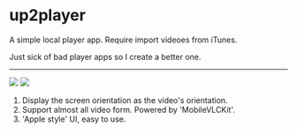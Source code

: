 # up2player


A simple local player app. Require import videoes from iTunes.

Just sick of bad player apps so I create a better one.

---

![](home.png)
![](playing.png)

1. Display the screen orientation as the video's orientation.
2. Support almost all video form. Powered by 'MobileVLCKit'.
3. 'Apple style' UI, easy to use.
